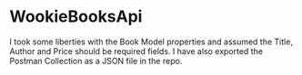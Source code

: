 # WookieBooksApi

I took some liberties with the Book Model properties and assumed the Title, Author and Price should be required fields.
I have also exported the Postman Collection as a JSON file in the repo.